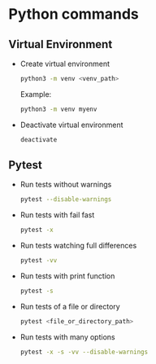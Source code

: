 # Python commands

## Virtual Environment

- Create virtual environment

  ```sh
  python3 -m venv <venv_path>
  ```

  Example:

  ```sh
  python3 -m venv myenv
  ```

- Deactivate virtual environment

  ```sh
  deactivate
  ```

## Pytest

- Run tests without warnings

  ```sh
  pytest --disable-warnings
  ```

- Run tests with fail fast

  ```sh
  pytest -x
  ```

- Run tests watching full differences

  ```sh
  pytest -vv
  ```

- Run tests with print function

  ```sh
  pytest -s
  ```

- Run tests of a file or directory

  ```sh
  pytest <file_or_directory_path>
  ```

- Run tests with many options

  ```sh
  pytest -x -s -vv --disable-warnings
  ```
